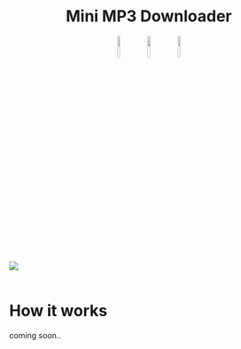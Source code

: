 <h1 align="center">Mini MP3 Downloader</h1>
<div align="center">
  <img src="https://upload.wikimedia.org/wikipedia/commons/thumb/c/c3/Python-logo-notext.svg/1869px-Python-logo-notext.svg.png" width="10%" height="10%">
  <img src="https://cdn2.hubspot.net/hubfs/521324/youtube%20icon.png" width="10%" height="10%">
  <img src="https://www.professorguru.com.br/wa_images/icone-download-inverso.png?v=1fj3h2f" width="10%" height="10%">
</div>
<br>
<img src="https://user-images.githubusercontent.com/67526259/193097374-7fe02281-1d4c-4435-97a8-fa54ea73374c.png">
<br><br>
<h1>How it works</h1>
coming soon..
<br><br>
